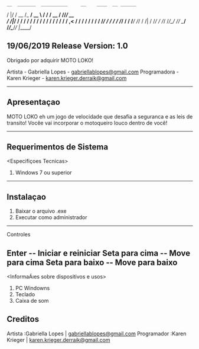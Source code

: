     __  _______  __________     __    ____  __ ______ 
   /  |/  / __ \/_  __/ __ \   / /   / __ \/ //_/ __ \
  / /|_/ / / / / / / / / / /  / /   / / / / ,< / / / /
 / /  / / /_/ / / / / /_/ /  / /___/ /_/ / /| / /_/ / 
/_/  /_/\____/ /_/  \____/  /_____/\____/_/ |_\____/  
                                                      
19/06/2019
Release Version: 1.0
-----------------------------------------------------------------------------

Obrigado por adquirir MOTO LOKO!

Artista - Gabriella Lopes - gabriellablopes@gmail.com
Programadora - Karen Krieger - karen.krieger.derraik@gmail.com

-----------------------------------------------------------------------------
Apresentaçao
-----------------------------------------------------------------------------
MOTO LOKO eh um jogo de velocidade que desafia a seguranca e as leis de 
transito! Vocêe vai incorporar o motoqueiro louco dentro de você!

-----------------------------------------------------------------------------
Requerimentos de Sistema
-----------------------------------------------------------------------------
<Especifiçoes Tecnicas>

1. Windows 7 ou superior 

-----------------------------------------------------------------------------
Instalaçao
-----------------------------------------------------------------------------
<Como instalar o jogo>

1.  Baixar o arquivo .exe
2.  Executar como administrador

-----------------------------------------------------------------------------
Controles

Enter -- Iniciar e reiniciar
Seta para cima -- Move para cima
Seta para baixo -- Move para baixo
-----------------------------------------------------------------------------
<InformaÁıes sobre dispositivos e usos>

1.  PC Windowns
2. Teclado
3. Caixa de som


Creditos
------------------------
Artista		:Gabriella Lopes | gabriellablopes@gmail.com
Programador	:Karen Krieger | karen.krieger.derraik@gmail.com
